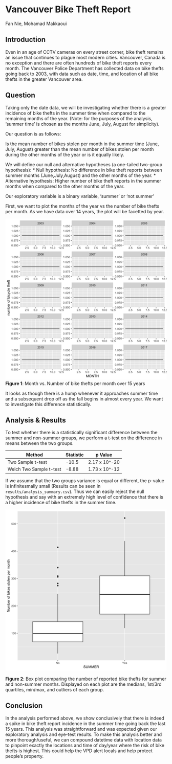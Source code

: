 Vancouver Bike Theft Report
================
Fan Nie, Mohamad Makkaoui

## Introduction

Even in an age of CCTV cameras on every street corner, bike theft
remains an issue that continues to plague most modern cities. Vancouver,
Canada is no exception and there are often hundreds of bike theft
reports every month. The Vancouver Police Department has collected data
on bike thefts going back to 2003, with data such as date, time, and
location of all bike thefts in the greater Vancouver area.

## Question

Taking only the date data, we will be investigating whether there is a
greater incidence of bike thefts in the summer time when compared to the
remaining months of the year. (Note: for the purposes of the analysis,
‘summer time’ is chosen as the months June, July, August for
simplicity).

Our question is as follows:

Is the mean number of bikes stolen per month in the summer time (June,
July, August) greater than the mean number of bikes stolen per month
during the other months of the year or is it equally likely.

We will define our null and alternative hypotheses (a one-tailed
two-group hypothesis): \* Null hypothesis: No difference in bike theft
reports between summer months (June,July,August) and the other months of
the year. \* Alternative hypothesis: Higher number of bike theft reports
in the summer months when compared to the other months of the year.

Our exploratory variable is a binary variable, ‘summer’ or ‘not summer’

First, we want to plot the months of the year vs the number of bike
thefts per month. As we have data over 14 years, the plot will be
facetted by year.

![alt tag](../results/viz_exploratory.png) **Figure 1**: Month
vs. Number of bike thefts per month over 15 years

It looks as though there is a hump whenever it approaches summer time
and a subsequent drop off as the fall begins in almost every year. We
want to investigate this difference statistically.

## Analysis & Results

To test whether there is a statistically significant difference between
the summer and non-summer groups, we perform a t-test on the difference
in means between the two groups.

| Method                  | Statistic | p Value       |
| ----------------------- | --------- | ------------- |
| Two Sample t-test       | \-10.5    | 2.17 x 10^-20 |
| Welch Two Sample t-test | \-8.88    | 1.73 x 10^-12 |

If we assume that the two groups variance is equal or different, the
p-value is infinitesmally small (Results can be seen in
`results/analysis_summary.csv`). Thus we can easily reject the null
hypothesis and say with an extremely high level of confidence that there
is a higher incidence of bike thefts in the summer time.

![alt tag](../results/bike_boxplot.png)

**Figure 2**: Box plot comparing the number of reported bike thefts for
summer and non-summer months. Displayed on each plot are the medians,
1st/3rd quartiles, min/max, and outliers of each group.

## Conclusion

In the analysis performed above, we show conclusively that there is
indeed a spike in bike theft report incidence in the summer time going
back the last 15 years. This analysis was straightforward and was
expected given our exploratory analysis and eye-test results. To make
this analysis better and more thorough/useful, we can compound datetime
data with location data to pinpoint exactly the locations and time of
day/year where the risk of bike thefts is highest. This could help the
VPD alert locals and help protect people’s property.

